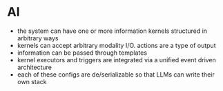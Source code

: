 # AI

- the system can have one or more information kernels structured in arbitrary ways
- kernels can accept arbitrary modality I/O. actions are a type of output
- information can be passed through templates
- kernel executors and triggers are integrated via a unified event driven architecture
- each of these configs are de/serializable so that LLMs can write their own stack